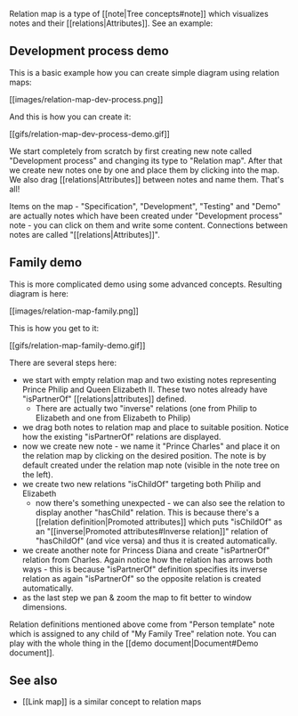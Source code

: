 Relation map is a type of [[note|Tree concepts#note]] which visualizes notes and their [[relations|Attributes]]. See an example:

## Development process demo

This is a basic example how you can create simple diagram using relation maps:

[[images/relation-map-dev-process.png]]

And this is how you can create it:

[[gifs/relation-map-dev-process-demo.gif]]

We start completely from scratch by first creating new note called "Development process" and changing its type to "Relation map". After that we create new notes one by one and place them by clicking into the map. We also drag [[relations|Attributes]] between notes and name them. That's all!

Items on the map - "Specification", "Development", "Testing" and "Demo" are actually notes which have been created under "Development process" note - you can click on them and write some content. Connections between notes are called "[[relations|Attributes]]".

## Family demo

This is more complicated demo using some advanced concepts. Resulting diagram is here:

[[images/relation-map-family.png]]

This is how you get to it:

[[gifs/relation-map-family-demo.gif]]

There are several steps here:

* we start with empty relation map and two existing notes representing Prince Philip and Queen Elizabeth II. These two notes already have "isPartnerOf" [[relations|attributes]] defined.
  * There are actually two "inverse" relations (one from Philip to Elizabeth and one from Elizabeth to Philip) 
* we drag both notes to relation map and place to suitable position. Notice how the existing "isPartnerOf" relations are displayed.
* now we create new note - we name it "Prince Charles" and place it on the relation map by clicking on the desired position. The note is by default created under the relation map note (visible in the note tree on the left).
* we create two new relations "isChildOf" targeting both Philip and Elizabeth
  * now there's something unexpected - we can also see the relation to display another "hasChild" relation. This is because there's a [[relation definition|Promoted attributes]] which puts "isChildOf" as an "[[inverse|Promoted attributes#Inverse relation]]" relation of "hasChildOf" (and vice versa) and thus it is created automatically.
* we create another note for Princess Diana and create "isPartnerOf" relation from Charles. Again notice how the relation has arrows both ways - this is because "isPartnerOf" definition specifies its inverse relation as again "isPartnerOf" so the opposite relation is created automatically.
* as the last step we pan & zoom the map to fit better to window dimensions.

Relation definitions mentioned above come from "Person template" note which is assigned to any child of "My Family Tree" relation note. You can play with the whole thing in the [[demo document|Document#Demo document]].

## See also

* [[Link map]] is a similar concept to relation maps 